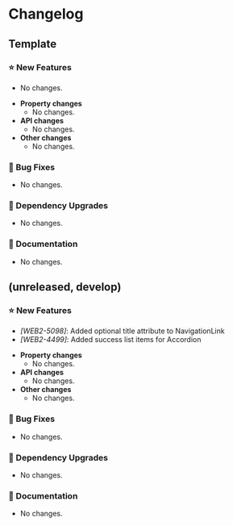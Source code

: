 # Changelog

## Template

### ⭐ New Features

- No changes.

* **Property changes**
    - No changes.
* **API changes**
    - No changes.
* **Other changes**
    - No changes.

### 🐞 Bug Fixes

- No changes.

### 🔨 Dependency Upgrades

- No changes.

### 📔 Documentation

- No changes.

## (unreleased, develop)

### ⭐ New Features

- _[WEB2-5098]_: Added optional title attribute to NavigationLink
- _[WEB2-4499]_: Added success list items for Accordion

* **Property changes**
    - No changes.
* **API changes**
    - No changes.
* **Other changes**
    - No changes.

### 🐞 Bug Fixes

- No changes.

### 🔨 Dependency Upgrades

- No changes.

### 📔 Documentation

- No changes.